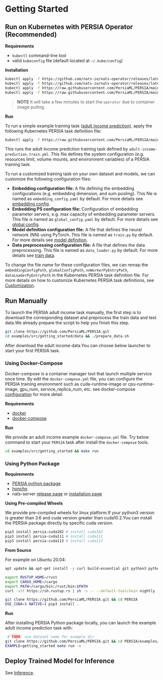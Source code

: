 # Getting Started

<!-- - [Use Docker Images](#use-docker-images)
    - [Using pre-built images](#using-pre-built-images)
    - [Building the image locally](#building-the-image-locally)
- [Install Manually](#install-manually)
    - [Common Requirements](#common-requirements)
    - [Install from Pip](#install-from-pip)
    - [Install from source](#install-from-source) -->

## Run on Kubernetes with PERSIA Operator (Recommended)

**Requirements**

* `kubectl` command-line tool
* valid `kubeconfig` file (default located at `~/.kube/config`)

**Installation**

```bash
kubectl apply -f https://github.com/nats-io/nats-operator/releases/latest/download/00-prereqs.yaml
kubectl apply -f https://github.com/nats-io/nats-operator/releases/latest/download/10-deployment.yaml
kubectl apply -f https://raw.githubusercontent.com/PersiaML/PERSIA/main/k8s/resources/jobs.persia.com.yaml
kubectl apply -f https://raw.githubusercontent.com/PersiaML/PERSIA/main/k8s/resources/operator.persia.com.yaml
```

> **NOTE** It will take a few minutes to start the `operator` due to container image pulling.

**Run**

To run a simple example training task ([adult income prediction](https://archive.ics.uci.edu/ml/datasets/census+income)), apply the following Kubernetes PERSIA task definition file:

```bash
kubectl apply -f https://raw.githubusercontent.com/PersiaML/PERSIA/main/k8s/example/adult-income-prediction.train.yml
```

This runs the adult income prediction training task defined by `adult-income-prediction.train.yml`. This file defines the system configuration (e.g. resources limit, volume mounts, and environment variables) of a PERSIA training task.

To run a customized training task on your own dataset and models, we can customize the following configuration files:

- **Embedding configuration file:** A file defining the embedding configurations (e.g. embedding dimension, and sum pooling). This file is named as `embedding_config.yaml` by default. For more details see [embedding config](../configuration/index.md#embedding-config).
- **Embedding PS configuration file:** Configuration of embedding parameter servers, e.g. max capacity of embedding parameter servers. This file is named as `global_config.yaml` by default. For more details see [global config](../configuration/index.md#global-configuration).
- **Model definition configuration file:** A file that defines the neural network (NN) using PyTorch. This file is named as `train.py` by default. For more details see [model definition](../customization/index.md#model-definition).
- **Data preprocessing configuration file:** A file that defines the data preprocessing. This file is named as `data_loader.py` by default. For more details see [train data](../customization/index.md#training-data).

To change the file name for these configuration files, we can remap the
`embeddingConfigPath`, `globalConfigPath`, `nnWorkerPyEntryPath`,
`dataLoaderPyEntryPath` in the Kubernetes PERSIA task definition file. For more
details on how to customize Kubernetes PERSIA task definitions, see
[Customization](../customization/index.md#k8s-launcher).

## Run Manually

To launch the PERSIA adult income task manually, the first step is to download the corresponding dataset and preprocess the train data and test data.We already prepare the script to help you finish this step.

```bash
git clone https://github.com/PersiaML/PERSIA.git
cd examples/src/getting_started/data && ./prepare_data.sh
```

After download the adult income data.You can choose below launcher to start your first PERSIA task.

### Using Docker-Compose
Docker-compose is a container manager tool that launch multiple service once time. By edit the `docker-compose.yml` file, you can configure the PERSIA training environment such as cuda-runtime-image or cpu-runtime-image, gpu_num, service_replica_num, etc. see docker-compose [configuration](../customization/index.md#docker-compose-launcher) for more detail.


**Requirements**

* [docker](https://docs.docker.com/engine/install/ubuntu/)
* [docker-compose](https://docs.docker.com/compose/)

**Run**

We provide an adult income example `docker-compose.yml` file. Try below command to start your `PERSIA` task after install the `docker-compose` tools.

```bash
cd examples/src/getting_started && make run
```

### Using Python Package

**Requirements**

* [PERSIA python package](https://pypi.org/project/persia/) 
* [honcho](https://github.com/nickstenning/honcho) 
* nats-server [release page](https://github.com/nats-io/nats-server/releases) or [installation page](https://docs.nats.io/running-a-nats-service/introduction/installation)

**Using Pre-compiled Wheels**

We provide pre-compiled wheels for linux platform.If your python3 version is greater than 3.6 and cuda version greater than cuda10.2.You can install the PERSIA package directly by specific cuda version. 

```bash
pip3 install persia-cuda102 # install cuda102
pip3 install persia-cuda111 # install cuda111
pip3 install persia-cuda113 # install cuda113
```

**From Source**

For example on Ubuntu 20.04:

```bash
apt update && apt-get install -y curl build-essential git python3 python3-dev python3-pip 

export RUSTUP_HOME=/rust
export CARGO_HOME=/cargo
export PATH=/cargo/bin:/rust/bin:$PATH
curl -sSf https://sh.rustup.rs | sh -s -- --default-toolchain nightly -y --profile default --no-modify-path

git clone https://github.com/PersiaML/PERSIA.git && cd PERSIA 
USE_CUDA=1 NATIVE=1 pip3 install .
```

**Run**

After installing PERSIA Python package locally, you can launch the example adult income prediction task with:

```bash
 # TODO: use dataset name for example dir
git clone https://github.com/PersiaML/PERSIA.git && cd PERSIA/examples/honcho  
EXAMPLE=getting_started make run -e
```

## Deploy Trained Model for Inference

See [Inference](../inference/index.md).
